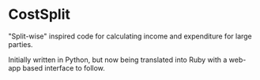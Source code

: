 # CostSplit
"Split-wise" inspired code for calculating income and expenditure for large parties.

Initially written in Python, but now being translated into Ruby with a web-app based interface to follow.

